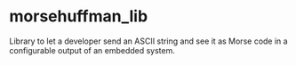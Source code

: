 # morsehuffman_lib
Library to let a developer send an ASCII string and see it as Morse code in a configurable output of an embedded system.
